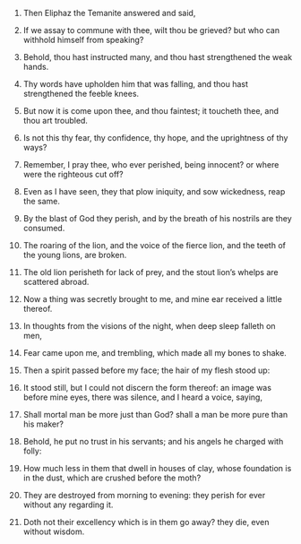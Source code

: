 1. Then Eliphaz the Temanite answered and said,

2. If we assay to
commune with thee, wilt thou be grieved? but who can withhold himself
from speaking?

3. Behold, thou hast instructed many, and thou hast
strengthened the weak hands.

4. Thy words have upholden him that was falling, and thou hast
strengthened the feeble knees.

5. But now it is come upon thee, and thou faintest; it toucheth thee,
and thou art troubled.

6. Is not this thy fear, thy confidence, thy hope, and the
uprightness of thy ways?

7. Remember, I pray thee, who ever
perished, being innocent? or where were the righteous cut off?

8. Even as I have seen, they that plow iniquity, and sow wickedness, reap
the same.

9. By the blast of God they perish, and by the breath of his nostrils
are they consumed.

10. The roaring of the lion, and the voice of the fierce lion, and
the teeth of the young lions, are broken.

11. The old lion perisheth for lack of prey, and the stout lion’s
whelps are scattered abroad.

12. Now a thing was secretly brought to me, and mine ear received a
little thereof.

13. In thoughts from the visions of the night, when deep sleep
falleth on men,

14. Fear came upon me, and trembling, which made all
my bones to shake.

15. Then a spirit passed before my face; the hair of my flesh stood
up:

16. It stood still, but I could not discern the form thereof: an
image was before mine eyes, there was silence, and I heard a voice,
saying,

17. Shall mortal man be more just than God? shall a man be
more pure than his maker?

18. Behold, he put no trust in his
servants; and his angels he charged with folly:

19. How much less in
them that dwell in houses of clay, whose foundation is in the dust,
which are crushed before the moth?

20. They are destroyed from
morning to evening: they perish for ever without any regarding it.

21. Doth not their excellency which is in them go away? they die,
even without wisdom.